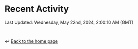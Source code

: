 # Recent Activity

<!--RECENT_ACTIVITY:start-->
<!--RECENT_ACTIVITY:end-->

<!--RECENT_ACTIVITY:last_update-->
Last Updated: Wednesday, May 22nd, 2024, 2:00:10 AM (GMT)
<!--RECENT_ACTIVITY:last_update_end-->

<br>

↩️ [Back to the home page](/README.md)
